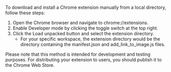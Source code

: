 To download and install a Chrome extension manually from a local directory, follow these steps:

1. Open the Chrome browser and navigate to chrome://extensions.
2. Enable Developer mode by clicking the toggle switch at the top right.
3. Click the Load unpacked button and select the extension directory.
   - For your specific workspace, the extension directory would be the directory containing the manifest.json and add_link_to_image.js files.

Please note that this method is intended for development and testing purposes. For distributing your extension to users, you should publish it to the Chrome Web Store.

